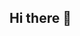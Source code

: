## Hi there 👋

<!--
**Mitshiouck/Mitshiouck** is a ✨ _special_ ✨ repository because its `README.md` (this file) appears on your GitHub profile.

Here are some ideas to get you started:

- 🔭 I’m currently working on plants
- 🌱 I’m currently learning laws
- 👯 I’m looking to collaborate on instagram
- 🤔 I’m looking for help with github
- 💬 Ask me about games
